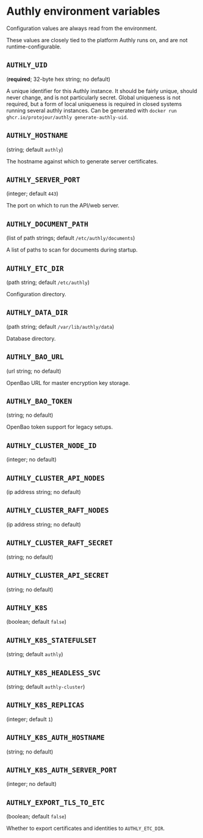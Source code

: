 # Authly environment variables

Configuration values are always read from the environment.

These values are closely tied to the platform Authly runs on,
and are not runtime-configurable.

## `AUTHLY_UID`

(**required**; 32-byte hex string; no default)

A unique identifier for this Authly instance. It should be fairly unique, should never change, and is not particularly secret. Global uniqueness is not required, but a form of local uniqueness is required in closed systems running several authly instances. Can be generated with `docker run ghcr.io/protojour/authly generate-authly-uid`.

## `AUTHLY_HOSTNAME`

(string; default `authly`)

The hostname against which to generate server certificates.

## `AUTHLY_SERVER_PORT`

(integer; default `443`)

The port on which to run the API/web server.

## `AUTHLY_DOCUMENT_PATH`

(list of path strings; default `/etc/authly/documents`)

A list of paths to scan for documents during startup.

## `AUTHLY_ETC_DIR`

(path string; default `/etc/authly`)

Configuration directory.

## `AUTHLY_DATA_DIR`

(path string; default `/var/lib/authly/data`)

Database directory.

## `AUTHLY_BAO_URL`

(url string; no default)

OpenBao URL for master encryption key storage.

## `AUTHLY_BAO_TOKEN`

(string; no default)

OpenBao token support for legacy setups.

## `AUTHLY_CLUSTER_NODE_ID`

(integer; no default)

## `AUTHLY_CLUSTER_API_NODES`

(ip address string; no default)

## `AUTHLY_CLUSTER_RAFT_NODES`

(ip address string; no default)

## `AUTHLY_CLUSTER_RAFT_SECRET`

(string; no default)

## `AUTHLY_CLUSTER_API_SECRET`

(string; no default)

## `AUTHLY_K8S`

(boolean; default `false`)

## `AUTHLY_K8S_STATEFULSET`

(string; default `authly`)

## `AUTHLY_K8S_HEADLESS_SVC`

(string; default `authly-cluster`)

## `AUTHLY_K8S_REPLICAS`

(integer; default `1`)

## `AUTHLY_K8S_AUTH_HOSTNAME`

(string; no default)

## `AUTHLY_K8S_AUTH_SERVER_PORT`

(integer; no default)

## `AUTHLY_EXPORT_TLS_TO_ETC`

(boolean; default `false`)

Whether to export certificates and identities to `AUTHLY_ETC_DIR`.
